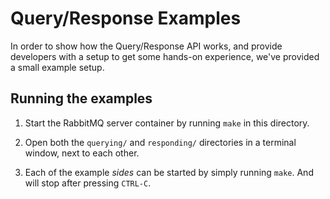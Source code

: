 Query/Response Examples
=======================

In order to show how the Query/Response API works, and provide developers with
a setup to get some hands-on experience, we've provided a small example setup.

Running the examples
--------------------

1. Start the RabbitMQ server container by running `make` in this directory.

2. Open both the `querying/` and `responding/` directories in a terminal window,
   next to each other.

3. Each of the example _sides_ can be started by simply running `make`. And will
   stop after pressing `CTRL-C`.
